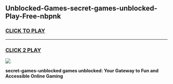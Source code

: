 
## Unblocked-Games-secret-games-unblocked-Play-Free-nbpnk
<h3>
<a href="https://premium76.site?title=secret-games-unblocked&ref=23A">CLICK TO PLAY</a></h3>
<hr>

<h3>
<a href="https://premium76.site?title=secret-games-unblocked&ref=23A">CLICK 2 PLAY</a>
  
</h3>

<a href="https://premium76.site?title=secret-games-unblocked&ref=23A"><img src="https://clearcache.store/games.png"></a>


**secret-games-unblocked games unblocked: Your Gateway to Fun and Accessible Online Gaming**
